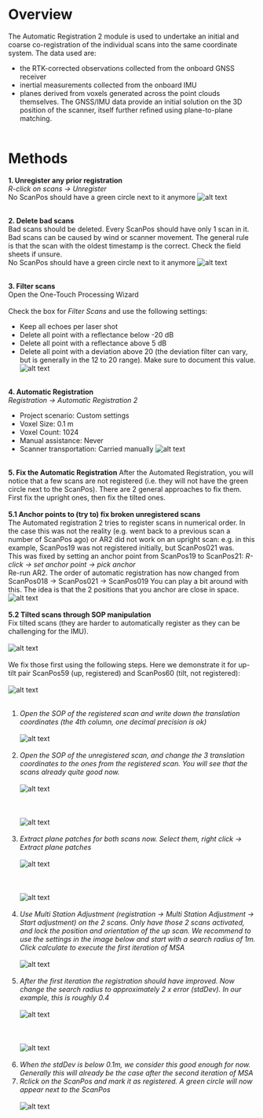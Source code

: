 # Overview
The Automatic Registration 2 module is used to undertake an initial and coarse co-registration of the individual scans into the same coordinate system. The data used are: 
* the RTK-corrected observations collected from the onboard GNSS receiver
* inertial measurements collected from the onboard IMU
* planes derived from voxels generated across the point clouds themselves. 
The GNSS/IMU data provide an initial solution on the 3D position of the scanner, itself further refined using plane-to-plane matching.
<br><br>

# Methods
**1. Unregister any prior registration**
<br>
*R-click on scans → Unregister*
<br>
No ScanPos should have a green circle next to it anymore
![alt text](img/unregister.png)
<br><br>

**2. Delete bad scans**
<br>
Bad scans should be deleted. Every ScanPos should have only 1 scan in it. Bad scans can be caused by wind or scanner movement. The general rule is that the scan with the oldest timestamp is the correct. Check the field sheets if unsure.
<br>
No ScanPos should have a green circle next to it anymore
![alt text](img/delete_scans.png)
<br><br>

**3. Filter scans**
<br>
Open the One-Touch Processing Wizard
<br><br>
Check the box for *Filter Scans* and use the following settings:
* Keep all echoes per laser shot
* Delete all point with a reflectance below -20 dB
* Delete all point with a reflectance above 5 dB
* Delete all point with a deviation above 20 (the deviation filter can vary, but is generally in the 12 to 20 range). Make sure to document this value.
![alt text](img/filter.png)
<br><br>

**4. Automatic Registration**
<br>
*Registration → Automatic Registration 2*
<br>
* Project scenario: Custom settings
* Voxel Size: 0.1 m
* Voxel Count: 1024
* Manual assistance: Never
* Scanner transportation: Carried manually
![alt text](img/AR2.png)
<br><br>

**5. Fix the Automatic Registration**
After the Automated Registration, you will notice that a few scans are not registered (i.e. they will not have the green circle next to the ScanPos). There are 2 general approaches to fix them. First fix the upright ones, then fix the tilted ones.
<br><br>
**5.1 Anchor points to (try to) fix broken unregistered scans**
<br>
The Automated registration 2 tries to register scans in numerical order. In the case this was not the reality (e.g. went back to a previous scan a number of ScanPos ago) or AR2 did not work on an upright scan: e.g. in this example, ScanPos19 was not registered initially, but ScanPos021 was.
<br>This was fixed by setting an anchor point from ScanPos19 to ScanPos21: *R-click → set anchor point →  pick anchor*
<br>Re-run AR2. The order of automatic registration has now changed from ScanPos018 → ScanPos021 → ScanPos019
You can play a bit around with this. The idea is that the 2 positions that you anchor are close in space.
<br>![alt text](img/anchorpoint1.png)
<br><br>
**5.2 Tilted scans through SOP manipulation**
<br>
Fix tilted scans (they are harder to automatically register as they can be challenging for the IMU).
<br><br>
![alt text](img/fix1.png)
<br><br>
We fix those first using the following steps. Here we demonstrate it for up-tilt pair ScanPos59 (up, registered) and ScanPos60 (tilt, not registered):
<br><br>![alt text](img/fix2.png)<br><br>
1. *Open the SOP of the registered scan and write down the translation coordinates (the 4th column, one decimal precision is ok)*
<br><br>![alt text](img/fix3.png)<br><br>
2. *Open the SOP of the unregistered scan, and change the 3 translation coordinates to the ones from the registered scan. You will see that the scans already quite good now.*
<br><br>![alt text](img/fix4.png)<br><br>
<br><br>![alt text](img/fix5.png)<br><br>
3. *Extract plane patches for both scans now. Select them, right click → Extract plane patches*
<br><br>![alt text](img/fix6.png)<br><br>
<br><br>![alt text](img/fix7.png)<br><br>
4. *Use Multi Station Adjustment (registration → Multi Station Adjustment → Start adjustment) on the 2 scans. Only have those 2 scans activated, and lock the position and orientation of the up scan. We recommend to use the settings in the image below and start with a search radius of 1m. Click calculate to execute the first iteration of MSA*
<br><br>![alt text](img/fix8.png)<br><br>
5. *After the first iteration the registration should have improved. Now change the search radius to approximately 2 x error (stdDev). In our example, this is roughly 0.4*
<br><br>![alt text](img/fix9.png)<br><br>
<br><br>![alt text](img/fix10.png)<br><br>
6. *When the stdDev is below 0.1m, we consider this good enough for now. Generally this will already be the case after the second iteration of MSA*
7. *Rclick on the ScanPos and mark it as registered. A green circle will now appear next to the ScanPos*
<br><br>![alt text](img/fix11.png)
